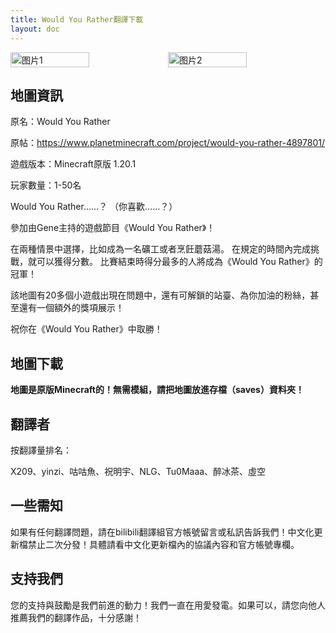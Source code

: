 ```yaml
---
title: Would You Rather翻譯下載
layout: doc
---
```


<div style="display: flex">
  <img src="https://static.planetminecraft.com/files/image/minecraft/project/2020/801/13791217_l.webp" style="width:50%" alt="图片1">
  <img src="https://static.planetminecraft.com/files/image/minecraft/project/2020/801/13791218_l.webp" style="width:50%" alt="图片2">
</div>

## 地圖資訊

原名：Would You Rather

原帖：https://www.planetminecraft.com/project/would-you-rather-4897801/

遊戲版本：Minecraft原版 1.20.1

玩家數量：1-50名

Would You Rather……？ （你喜歡……？）

參加由Gene主持的遊戲節目《Would You Rather》！

在兩種情景中選擇，比如成為一名礦工或者烹飪蘑菇湯。 在規定的時間內完成挑戰，就可以獲得分數。 比賽結束時得分最多的人將成為《Would You Rather》的冠軍！

該地圖有20多個小遊戲出現在問題中，還有可解鎖的站臺、為你加油的粉絲，甚至還有一個額外的獎項展示！

祝你在《Would You Rather》中取勝！

<DownloadLinks :methods="[
  { id: 'dl', text: '下載地圖和翻譯', icon: '/imgs/svg/lanzou.svg', link: '/doing/' },
  { id: 'lazy', text: '懶漢下載', icon: '/imgs/logo/logo_64.png', link: '/lazy/' }
]" />

## 地圖下載

**地圖是原版Minecraft的！無需模組，請把地圖放進存檔（saves）資料夾！**

## 翻譯者

按翻譯量排名：

X209、yinzi、咕咕魚、祝明宇、NLG、Tu0Maaa、醉冰茶、虛空

## 一些需知

如果有任何翻譯問題，請在bilibili翻譯組官方帳號留言或私訊告訴我們！中文化更新檔禁止二次分發！具體請看中文化更新檔內的協議內容和官方帳號專欄。

## 支持我們

您的支持與鼓勵是我們前進的動力！我們一直在用愛發電。如果可以，請您向他人推薦我們的翻譯作品，十分感謝！

